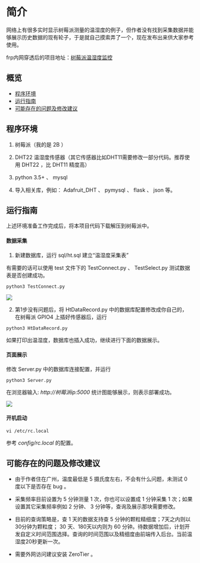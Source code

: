 # 简介
网络上有很多实时显示树莓派测量的温湿度的例子，但作者没有找到采集数据并能够展示历史数据的现有轮子，于是就自己摸索弄了一个，现在发布出来供大家参考使用。

frp内网穿透后的项目地址：[树莓派温湿度监控](http://www.yeqizhang.top/ht/)

## 概览

* [程序环境](#程序环境)
* [运行指南](#运行指南)
* [可能存在的问题及修改建议](#可能存在的问题及修改建议)

## 程序环境

1. 树莓派（我的是 2B ）

2. DHT22 温湿度传感器（其它传感器比如DHT11需要修改一部分代码。推荐使用 DHT22 ，比 DHT11 精度高）

3. python 3.5+ 、 mysql

4. 导入相关库，例如： Adafruit_DHT 、 pymysql 、 flask 、 json 等。

## 运行指南

上述环境准备工作完成后，将本项目代码下载解压到树莓派中。

#### 数据采集

1. 新建数据库，运行 sql/ht.sql 建立“温湿度采集表”

有需要的话可以使用 test 文件下的 TestConnect.py 、 TestSelect.py 测试数据表是否创建成功。

`python3 TestConnect.py`

![](https://raw.githubusercontent.com/yeqizhang/raspberrypi_ht_statistics/master/images/table.png)

2. 第1步没有问题后，将 HtDataRecord.py 中的数据库配置修改成你自己的， 在树莓派 GPIO4 上插好传感器后，运行

`python3 HtDataRecord.py`

如果打印出温湿度，数据库也插入成功，继续进行下面的数据展示。

#### 页面展示

修改 Server.py 中的数据库连接配置，并运行

`python3 Server.py`

在浏览器输入: *http://树莓派ip:5000* 统计图能够展示，则表示部署成功。

![](https://github.com/yeqizhang/raspberrypi_ht_statistics/raw/master/images/page.png)

#### 开机启动

`vi /etc/rc.local`

参考 *config/rc.local* 的配置。

## 可能存在的问题及修改建议

* 由于作者住在广州，温度最低是 5 摄氏度左右，不会有什么问题，未测试 0 度以下是否存在 bug 。

* 采集频率目前设置为 5 分钟测量 1 次，你也可以设置成 1 分钟采集 1 次；如果设置其它采集频率例如 2 分钟、 3 分钟等，查询及展示那块需要修改。

* 目前的查询策略是，查 1 天的数据支持查 5 分钟的颗粒精细度；7天之内则以30分钟为颗粒度； 30 天、180天以内则为 60 分钟。待数据增加后，计划开发自定义时间范围选择。查询的时间范围以及精细度由前端传入后台。当前温湿度20秒更新一次。

* 需要外网访问建议安装 ZeroTier 。


